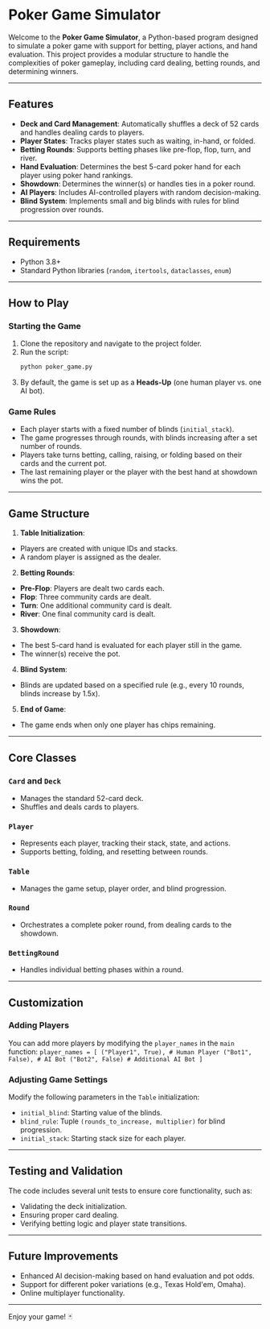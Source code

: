 # Poker Game Simulator

Welcome to the **Poker Game Simulator**, a Python-based program designed to simulate a poker game with support for betting, player actions, and hand evaluation. This project provides a modular structure to handle the complexities of poker gameplay, including card dealing, betting rounds, and determining winners.

---

## Features
- **Deck and Card Management**: Automatically shuffles a deck of 52 cards and handles dealing cards to players.
- **Player States**: Tracks player states such as waiting, in-hand, or folded.
- **Betting Rounds**: Supports betting phases like pre-flop, flop, turn, and river.
- **Hand Evaluation**: Determines the best 5-card poker hand for each player using poker hand rankings.
- **Showdown**: Determines the winner(s) or handles ties in a poker round.
- **AI Players**: Includes AI-controlled players with random decision-making.
- **Blind System**: Implements small and big blinds with rules for blind progression over rounds.

---

## Requirements
- Python 3.8+
- Standard Python libraries (`random`, `itertools`, `dataclasses`, `enum`)

---

## How to Play

### Starting the Game
1. Clone the repository and navigate to the project folder.
2. Run the script:
   ```bash
   python poker_game.py
    ```
3. By default, the game is set up as a **Heads-Up** (one human player vs. one AI bot).

### Game Rules
- Each player starts with a fixed number of blinds (`initial_stack`).
- The game progresses through rounds, with blinds increasing after a set number of rounds.
- Players take turns betting, calling, raising, or folding based on their cards and the current pot.
- The last remaining player or the player with the best hand at showdown wins the pot.

---

## Game Structure
1. **Table Initialization**:
- Players are created with unique IDs and stacks.
- A random player is assigned as the dealer.

2. **Betting Rounds**:
- **Pre-Flop**: Players are dealt two cards each.
- **Flop**: Three community cards are dealt.
- **Turn**: One additional community card is dealt.
- **River**: One final community card is dealt.

3. **Showdown**:
- The best 5-card hand is evaluated for each player still in the game.
- The winner(s) receive the pot.

4. **Blind System**:
- Blinds are updated based on a specified rule (e.g., every 10 rounds, blinds increase by 1.5x).

5. **End of Game**:
- The game ends when only one player has chips remaining.

---

## Core Classes

### `Card` and `Deck`
- Manages the standard 52-card deck.
- Shuffles and deals cards to players.

### `Player`
- Represents each player, tracking their stack, state, and actions.
- Supports betting, folding, and resetting between rounds.

### `Table`
- Manages the game setup, player order, and blind progression.

### `Round`
- Orchestrates a complete poker round, from dealing cards to the showdown.

### `BettingRound`
- Handles individual betting phases within a round.

---

## Customization

### Adding Players
You can add more players by modifying the `player_names` in the `main` function:
`` player_names = [ ("Player1", True), # Human Player ("Bot1", False), # AI Bot ("Bot2", False) # Additional AI Bot ] ``


### Adjusting Game Settings
Modify the following parameters in the `Table` initialization:
- `initial_blind`: Starting value of the blinds.
- `blind_rule`: Tuple `(rounds_to_increase, multiplier)` for blind progression.
- `initial_stack`: Starting stack size for each player.

---

## Testing and Validation
The code includes several unit tests to ensure core functionality, such as:
- Validating the deck initialization.
- Ensuring proper card dealing.
- Verifying betting logic and player state transitions.

---

## Future Improvements
- Enhanced AI decision-making based on hand evaluation and pot odds.
- Support for different poker variations (e.g., Texas Hold'em, Omaha).
- Online multiplayer functionality.

---

Enjoy your game! 🃏
